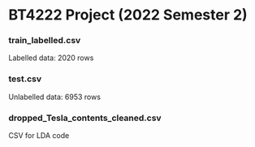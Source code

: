 # BT4222 Project (2022 Semester 2)

### train_labelled.csv
Labelled data: 2020 rows

### test.csv
Unlabelled data: 6953 rows

### dropped_Tesla_contents_cleaned.csv
CSV for LDA code
